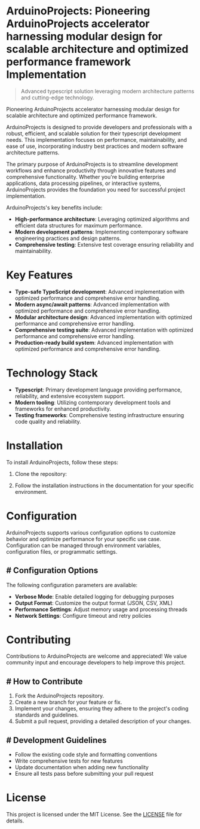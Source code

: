 <!-- fallback_ArduinoProjects_20250807040059_50622 -->

# ArduinoProjects: Pioneering ArduinoProjects accelerator harnessing modular design for scalable architecture and optimized performance framework Implementation
> Advanced typescript solution leveraging modern architecture patterns and cutting-edge technology.

Pioneering ArduinoProjects accelerator harnessing modular design for scalable architecture and optimized performance framework.

ArduinoProjects is designed to provide developers and professionals with a robust, efficient, and scalable solution for their typescript development needs. This implementation focuses on performance, maintainability, and ease of use, incorporating industry best practices and modern software architecture patterns.

The primary purpose of ArduinoProjects is to streamline development workflows and enhance productivity through innovative features and comprehensive functionality. Whether you're building enterprise applications, data processing pipelines, or interactive systems, ArduinoProjects provides the foundation you need for successful project implementation.

ArduinoProjects's key benefits include:

* **High-performance architecture**: Leveraging optimized algorithms and efficient data structures for maximum performance.
* **Modern development patterns**: Implementing contemporary software engineering practices and design patterns.
* **Comprehensive testing**: Extensive test coverage ensuring reliability and maintainability.

# Key Features

* **Type-safe TypeScript development**: Advanced implementation with optimized performance and comprehensive error handling.
* **Modern async/await patterns**: Advanced implementation with optimized performance and comprehensive error handling.
* **Modular architecture design**: Advanced implementation with optimized performance and comprehensive error handling.
* **Comprehensive testing suite**: Advanced implementation with optimized performance and comprehensive error handling.
* **Production-ready build system**: Advanced implementation with optimized performance and comprehensive error handling.

# Technology Stack

* **Typescript**: Primary development language providing performance, reliability, and extensive ecosystem support.
* **Modern tooling**: Utilizing contemporary development tools and frameworks for enhanced productivity.
* **Testing frameworks**: Comprehensive testing infrastructure ensuring code quality and reliability.

# Installation

To install ArduinoProjects, follow these steps:

1. Clone the repository:


2. Follow the installation instructions in the documentation for your specific environment.

# Configuration

ArduinoProjects supports various configuration options to customize behavior and optimize performance for your specific use case. Configuration can be managed through environment variables, configuration files, or programmatic settings.

## # Configuration Options

The following configuration parameters are available:

* **Verbose Mode**: Enable detailed logging for debugging purposes
* **Output Format**: Customize the output format (JSON, CSV, XML)
* **Performance Settings**: Adjust memory usage and processing threads
* **Network Settings**: Configure timeout and retry policies

# Contributing

Contributions to ArduinoProjects are welcome and appreciated! We value community input and encourage developers to help improve this project.

## # How to Contribute

1. Fork the ArduinoProjects repository.
2. Create a new branch for your feature or fix.
3. Implement your changes, ensuring they adhere to the project's coding standards and guidelines.
4. Submit a pull request, providing a detailed description of your changes.

## # Development Guidelines

* Follow the existing code style and formatting conventions
* Write comprehensive tests for new features
* Update documentation when adding new functionality
* Ensure all tests pass before submitting your pull request

# License

This project is licensed under the MIT License. See the [LICENSE](https://github.com/sandibrrm/ArduinoProjects/blob/main/LICENSE) file for details.
